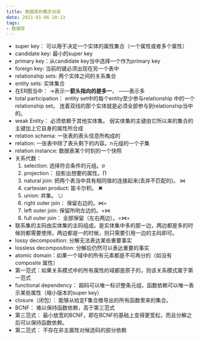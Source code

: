 ```yaml
---
title: 数据库的概念词语
date: 2021-01-06 20:13
tags:
- 数据库
---
```



+ super key： 可以用于决定一个实体的属性集合（一个属性或者多个属性）
+ candidate key: 最小的super key
+ primary key：从candidate key当中选择一个作为primary key
+ foreign key: 当前的键必须出现在另一个表中
+ relationship sets: 两个实体之间的关系集合  
+ entity sets: 实体集合  
+ 在ER图当中： ->表示一**箭头指向的是多一**， ——表示多  
+ total participation： entity set中的每个entity至少参与relationship 中的一个relationship set。 连着双线的那个实体就是必须全部参与到relationship当中的。
+ weak Entity： 必须依赖于其他实体集。 弱实体集的主键由它所以来的集合的主键加上它自身的属性所合成
+ relation schema: 一张表的表头信息所构成的
+ relation: 一张表中除了表头剩下的内容。n元组的一个子集
+ relation instance: 数据表某个时刻的一个快照
+ 关系代数：
    1. selection: 选择符合条件的元组。σ
    2. projection： 投影出想要的属性。∏
    3. natural join: 把两个表当中具有相同值的连接起来(丢弃不匹配的)。 ⋈
    4. cartesian product: 笛卡尔积。 ✖
    5. union: 并集。 ∪
    6. right outer join： 保留右边的。⋈=
    7. left outer join: 保留所哟左边的。=⋈
    8. full outer join： 全部保留（左右两边）。=⋈=
+ 联系集的主码由实体集的主码组成。是实体集中多的那一边，两边都是多的时候则都需要使用，两边都是一的时候，则只需要引用一边的主码即可。
+ lossy decomposition: 分解无法表达某些重要事实
+ lossless decomposition: 分解后仍然可以表达重要的事实
+ atomic domain：如果一个域中的所有元素都是不可再分的（如没有composite 属性）
+ 第一范式：如果关系模式中的所有属性的域都是原子的，则该关系模式属于第一范式
+ functional dependency： 超码可以唯一标识整条元组，函数依赖可以唯一表示某些属性（缩小版本的super key）
+ closure（闭包）： 能够从给定F集合推导出的所有函数里来的集合。
+ BCNF： 难以保持函数依赖，高于第三范式
+ 第三范式： 最小放宽的BCNF，即在BCNF的基础上变得更宽松，而且分解之后可以保持函数依赖。
+ 第二范式： 不存在非主属性对候选码的部分依赖
